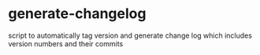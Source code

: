 # generate-changelog
script to automatically tag version and generate change log which includes version numbers and their commits
